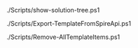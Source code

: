 ./Scripts/show-solution-tree.ps1

./Scripts/Export-TemplateFromSpireApi.ps1

./Scripts/Remove-AllTemplateItems.ps1

